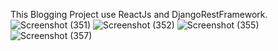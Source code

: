 This Blogging Project use ReactJs and DjangoRestFramework.
![Screenshot (351)](https://user-images.githubusercontent.com/75934126/234777852-7f140bda-5812-4b45-b9b4-c6b6fb70fe5c.png)
![Screenshot (352)](https://user-images.githubusercontent.com/75934126/234777914-3de0278c-46b3-4190-9dd3-a48450a5b1ae.png)
![Screenshot (355)](https://user-images.githubusercontent.com/75934126/234777988-8ac317e7-79a0-4776-8262-38e6f324dd36.png)
![Screenshot (357)](https://user-images.githubusercontent.com/75934126/234778003-27f0fea1-92df-4cae-9f04-057963457640.png)
